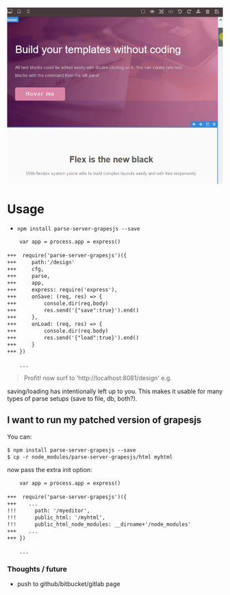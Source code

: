 ![](https://github.com/coderofsalvation/parse-server-grapesjs/raw/master/demo.gif)

# Usage

* `npm install parse-server-grapesjs --save`


```
    var app = process.app = express()
    
+++  require('parse-server-grapesjs')({
+++     path:'/design'
+++ 	cfg, 
+++ 	parse, 
+++ 	app,  
+++ 	express: require('express'), 
+++ 	onSave: (req, res) => {
+++ 		console.dir(req.body)
+++ 		res.send('{"save":true}').end()
+++ 	}, 
+++ 	onLoad: (req, res) => {
+++ 		console.dir(req.body)
+++ 		res.send('{"load":true}').end()
+++ 	}
+++ })
    
    ...
```

> Profit! now surf to 'http://localhost:8081/design' e.g.

saving/loading has intentionally left up to you. This makes it usable for many types of parse setups (save to file, db,  both?).

## I want to run my patched version of grapesjs

You can:

```
$ npm install parse-server-grapesjs --save
$ cp -r node_modules/parse-server-grapesjs/html myhtml

```

now pass the extra init option:

```
    var app = process.app = express()
    
+++  require('parse-server-grapesjs')({
+++    ...
!!!      path: '/myeditor', 
!!!      public_html: '/myhtml',
!!!      public_html_node_modules: __dirname+'/node_modules'
+++    ...
+++ })
    
    ...
```

### Thoughts / future 

* push to github/bitbucket/gitlab page
